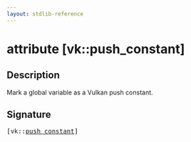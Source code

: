 ```yaml
---
layout: stdlib-reference
---
```


# attribute [vk::push\_constant]

## Description

Mark a global variable as a Vulkan push constant.


## Signature

<pre>
[vk::<a href="push_constant.html">push_constant</a>]
</pre>

